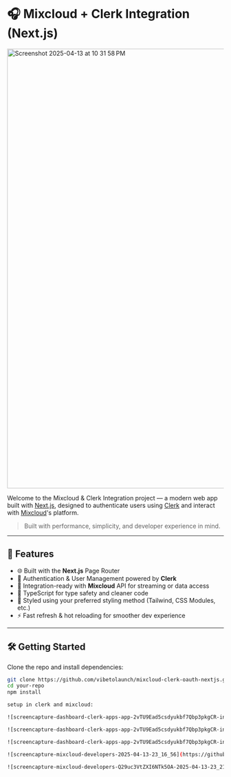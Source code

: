 # 🎧 Mixcloud + Clerk Integration (Next.js)

<img width="1022" alt="Screenshot 2025-04-13 at 10 31 58 PM" src="https://github.com/user-attachments/assets/4e8b54c8-4a7a-4965-afb1-14ee2a53d614" />

Welcome to the Mixcloud & Clerk Integration project — a modern web app built with [Next.js](https://nextjs.org), designed to authenticate users using [Clerk](https://clerk.dev) and interact with [Mixcloud](https://www.mixcloud.com/)'s platform.

> Built with performance, simplicity, and developer experience in mind.

---

## 🚀 Features

- 🌐 Built with the **Next.js** Page Router
- 🔐 Authentication & User Management powered by **Clerk**
- 🎵 Integration-ready with **Mixcloud** API for streaming or data access
- 🧱 TypeScript for type safety and cleaner code
- 💅 Styled using your preferred styling method (Tailwind, CSS Modules, etc.)
- ⚡ Fast refresh & hot reloading for smoother dev experience

---

## 🛠 Getting Started

Clone the repo and install dependencies:

```bash
git clone https://github.com/vibetolaunch/mixcloud-clerk-oauth-nextjs.git
cd your-repo
npm install

setup in clerk and mixcloud: 

![screencapture-dashboard-clerk-apps-app-2vTU9Ead5csdyukbf7Qbp3pkgCR-instances-ins-2vTU9BarvjsDwUVpGhvNnGNYkRX-user-authentication-email-phone-username-2025-04-13-23_13_59](https://github.com/user-attachments/assets/92845af6-e453-4685-a722-875174b2007a)

![screencapture-dashboard-clerk-apps-app-2vTU9Ead5csdyukbf7Qbp3pkgCR-instances-ins-2vTU9BarvjsDwUVpGhvNnGNYkRX-user-authentication-sso-connections-2025-04-13-23_14_36](https://github.com/user-attachments/assets/6da8158f-8fe5-4921-942d-2d7c873f7bee)

![screencapture-dashboard-clerk-apps-app-2vTU9Ead5csdyukbf7Qbp3pkgCR-instances-ins-2vTU9BarvjsDwUVpGhvNnGNYkRX-user-authentication-sso-connections-oauth-copc-2vTUT5dWWn9Iz6OZ0dfW4IfYv3U-2025-04-13-23_15_24](https://github.com/user-attachments/assets/1d671d80-5c13-4e7e-ae3f-27b18ff09943)

![screencapture-mixcloud-developers-2025-04-13-23_16_56](https://github.com/user-attachments/assets/0b0ac7b3-8067-4322-8c0f-7d836aa3646e)

![screencapture-mixcloud-developers-Q29uc3VtZXI6NTk5OA-2025-04-13-23_21_55](https://github.com/user-attachments/assets/00eee05a-5c5a-4f65-96dd-c9d5909bcb4a)


